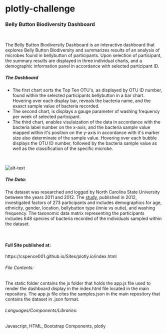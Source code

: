 # plotly-challenge

<h3> Belly Button Biodiversity Dashboard </h3>
<br>
<p>The Belly Button Biodiversity Dashboard is an interactive dashboard that explores Belly Button Biodiversity and summarizes results of an analysis of microbes found in bellybutton of participants. Upon selection of participant, the summary results are displayed in three individual charts, and a demographic information panel in accordance with selected participant ID. </b>
<h5>The Dashboard</h5>
<ul>
 <li>The first chart sorts the Top Ten OTU's, as displayed by OTU ID number, found within the selected participants bellybutton in a bar chart. Hovering over each display bar, reveals the bacteria name, and the exaxct sample value of bacteria recorded. </li>
<li>The second chart, is displays a gauge parameter of washing frequency per week of selected participant. </li>
<li>The third chart, enables visulaization of the data in accordance with the bacteria label number on the x-axis, and the bacteria sample value mapped within it's position on the y-axis in accordance with it's marker size also determinate of the sample value. Hovering over each bubble displays the OTU ID number, followed by the bacteria sample value as well as the classification of the specific microbe.</li>
</ul></br>

![alt-text](https://github.com/cspence001/plotly-challenge/blob/main/image/dashboard.gif) 

<h5>The Data: </h5>
<p>The dataset was researched and logged by North Carolina State University between the years 2011 and 2012. The <a href="http://robdunnlab.com/projects/belly-button-biodiversity/">study</a>, published in 2012, investigated factors of 273 participants and includes demographics for age, ethnicity, gender, location, bellybutton type (innie vs outie), and washing frequency. The taxonomic data matrix representing the participants includes 648 species of bacteria recorded of the individuals sampled within the dataset.</p>
</br>

<h4>Full Site published at: </h4>
https://cspence001.github.io/Sites/plotly.io/index.html 

<h6>File Contents: </h6> The static folder contains the js folder that holds the app.js file used to render the dashboard display in the index.html file located in the main repository. The app.js file cites the samples.json in the main repository that contains the dataset in .json format.
<h6>Languages/Components/Libraries: </h6> Javascript, HTML, Bootstrap Components, plotly <br>

